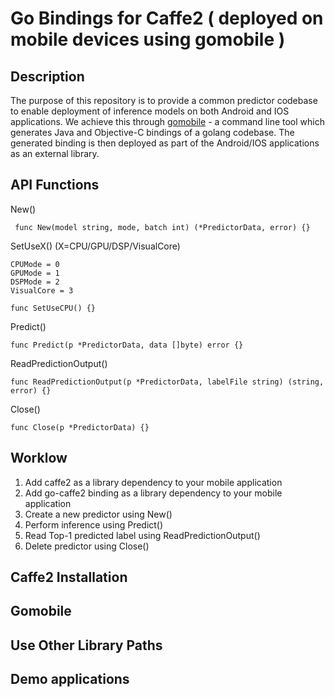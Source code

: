 # Go Bindings for Caffe2 ( deployed on mobile devices using gomobile )

## Description

The purpose of this repository is to provide a common predictor codebase to enable deployment of inference models on both Android and IOS applications. We achieve this through [gomobile](https://github.com/golang/mobile) - a command line tool which generates Java and Objective-C bindings of a golang codebase. The generated binding is then deployed as part of the Android/IOS applications as an external library.

## API Functions

New()
```
 func New(model string, mode, batch int) (*PredictorData, error) {}
```

SetUseX() (X=CPU/GPU/DSP/VisualCore)
```
CPUMode = 0
GPUMode = 1
DSPMode = 2
VisualCore = 3

func SetUseCPU() {}
```

Predict()
```
func Predict(p *PredictorData, data []byte) error {}
```

ReadPredictionOutput()
```
func ReadPredictionOutput(p *PredictorData, labelFile string) (string, error) {}
```

Close()
```
func Close(p *PredictorData) {}
```

## Worklow

1. Add caffe2 as a library dependency to your mobile application
2. Add go-caffe2 binding as a library dependency to your mobile application
3. Create a new predictor using New()
4. Perform inference using Predict()
5. Read Top-1 predicted label using ReadPredictionOutput()
6. Delete predictor using Close()

## Caffe2 Installation

## Gomobile

## Use Other Library Paths

## Demo applications


